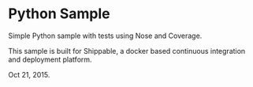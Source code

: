 Python Sample
=====================

Simple Python sample with tests using Nose and Coverage.

This sample is built for Shippable, a docker based continuous integration and deployment platform.

Oct 21, 2015.
